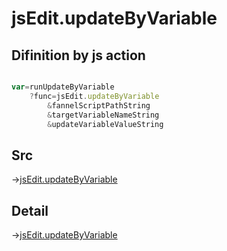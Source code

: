 # jsEdit.updateByVariable

## Difinition by js action

```js.js

var=runUpdateByVariable
	?func=jsEdit.updateByVariable
		&fannelScriptPathString
		&targetVariableNameString
		&updateVariableValueString
```

## Src

->[jsEdit.updateByVariable](https://github.com/puutaro/CommandClick/blob/master/app/src/main/java/com/puutaro/commandclick/fragment_lib/terminal_fragment/js_interface/edit/JsEdit.kt#L25)

## Detail

->[jsEdit.updateByVariable](https://github.com/puutaro/CommandClick/blob/master/md/developer/js_interface/details/edit/JsEdit/updateByVariable.md)
